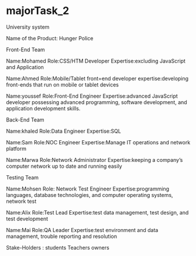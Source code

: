 # majorTask_2
University system

Name of the Product: Hunger Police

Front-End Team

Name:Mohamed Role:CSS/HTM Developer Expertise:excluding JavaScript and Application

Name:Ahmed Role:Mobile/Tablet front=end developer expertise:developing front-ends that  run on mobile or tablet devices

Name:youssef Role:Front-End Engineer Expertise:advanced JavaScript developer possessing advanced programming, software development, and application development skills.

Back-End Team

Name:khaled Role:Data Engineer Expertise:SQL

Name:Sam Role:NOC Engineer Expertise:Manage IT operations and network platform

Name:Marwa Role:Network Administrator Expertise:keeping a company’s computer network up to date and running easily

Testing Team

Name:Mohsen Role: Network Test Engineer Expertise:programming languages, database technologies, and computer operating systems, network test

Name:Alix Role:Test Lead Expertise:test data management, test design, and test development

Name:Mai Role:QA Leader Expertise:test environment and data management, trouble reporting and resolution

Stake-Holders :
students
Teachers
owners


